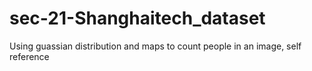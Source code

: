 # sec-21-Shanghaitech_dataset
 Using guassian distribution and maps to count people in an image, self reference
